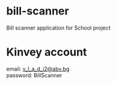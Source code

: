 # bill-scanner
Bill scanner application for School project

# Kinvey account
email: v_l_a_d_i2@abv.bg <br />
password: BillScanner
